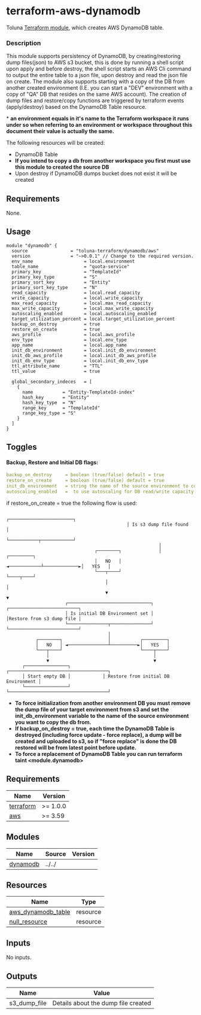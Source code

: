 # terraform-aws-dynamodb
Toluna [Terraform module](https://registry.terraform.io/modules/toluna-terraform/dynamodb/aws/latest), which creates AWS DynamoDB table.

### Description
This module supports persistency of DynamoDB, by creating/restoring dump files(json) to AWS s3 bucket, this is done by running a shell script upon apply and before destroy, the shell script starts an AWS Cli command to output the entire table to a json file, upon destroy and read the json file on create.
The module also supports starting with a copy of the DB from another created environment (I.E. you can start a "DEV" environment with a copy of "QA" DB that resides on the same AWS account).
The creation of dump files and restore/copy functions are triggered by terraform events (apply/destroy) based on the DynamoDB Table resource.

\* **an environment equals in it's name to the Terraform workspace it runs under so when referring to an environment or workspace throughout this document their value is actually the same.**



The following resources will be created:
- DynamoDB Table
- **If you intend to copy a db from another workspace you first must use this module to created the source DB**
- Upon destroy if DynamoDB dumps bucket does not exist it will be created

## Requirements
None.

## Usage
```
module "dynamodb" {
  source                = "toluna-terraform/dynamodb/aws"
  version               = "~>0.0.1" // Change to the required version.
  env_name                   = local.environment
  table_name                 = "quota-service"
  primary_key                = "TemplateId"
  primary_key_type           = "S"
  primary_sort_key           = "Entity"
  primary_sort_key_type      = "N"
  read_capacity              = local.read_capacity
  write_capacity             = local.write_capacity
  max_read_capacity          = local.max_read_capacity
  max_write_capacity         = local.max_write_capacity
  autoscaling_enabled        = local.autoscaling_enabled
  target_utilization_percent = local.target_utilization_percent
  backup_on_destroy          = true
  restore_on_create          = true
  aws_profile                = local.aws_profile
  env_type                   = local.env_type
  app_name                   = local.app_name
  init_db_environment        = local.init_db_environment
  init_db_aws_profile        = local.init_db_aws_profile
  init_db_env_type           = local.init_db_env_type
  ttl_attribute_name         = "TTL"
  ttl_value                  = true

  global_secondary_indeces   = [
    {
      name           = "Entity-TemplateId-index"
      hash_key       = "Entity"
      hash_key_type  = "N"
      range_key      = "TemplateId"
      range_key_type = "S"
    }
  ]
}
```

## Toggles
#### Backup, Restore and Initial DB flags:
```yaml
backup_on_destroy     = boolean (true/false) default = true
restore_on_create     = boolean (true/false) default = true
init_db_environment   = string the name of the source environment to copy db from
autoscaling_enabled   =  to use autoscaling for DB read/write capacity 
```

if restore_on_create = true the following flow is used:
```flow
                                             ┌────────────────────────┐
                                             │ Is s3 dump file found  │
                                             └───────────┬────────────┘
                                                         │
                                 ┌────────┐              │              ┌─────────┐
                                 │   NO   │ ◄────────────┴─────────────►│   YES   │
                                 └───┬────┘                             └────┬────┘
                                     │                                       │
                                     ▼                                       ▼
                      ┌───────────────────────────────┐        ┌──────────────────────────┐
                      │ Is initial DB Environment set │        │Restore from s3 dump file │
                      └───────────────┬───────────────┘        └──────────────────────────┘
                                      │
           ┌────────┐                 │           ┌─────────┐
           │   NO   │ ◄───────────────┴──────────►│   YES   │
           └───┬────┘                             └────┬────┘
               │                                       │
               ▼                                       ▼
      ┌────────────────┐            ┌─────────────────────────────────────┐
      │ Start empty DB │            │ Restore from initial DB Environment │
      └────────────────┘            └─────────────────────────────────────┘
```
- **To force initialization from another environment DB you must remove the dump file of your target environment from s3 and set the init_db_environment variable to the name of the source environment you want to copy the db from.**
- **If backup_on_destroy = true, each time the DynamoDB Table is destroyed (including force update - force replace), a dump will be created and uploaded to s3, so if "force replace" is done the DB restored will be from latest point before update.**
- **To force a replacement of DynamoDB Table you can run terraform taint <module.dynamodb>**

## Requirements

| Name | Version |
|------|---------|
| <a name="requirement_terraform"></a> [terraform](#requirement\_terraform) | >= 1.0.0 |
| <a name="requirement_aws"></a> [aws](#requirement\_aws) | >= 3.59 |

## Modules

| Name | Source | Version |
|------|--------|---------|
| <a name="dynamodb"></a> [dynamodb](#module\_dynamodb) | ../../ |  |

## Resources

| Name | Type |
|------|------|
| [aws_dynamodb_table](https://registry.terraform.io/providers/hashicorp/aws/latest/docs/resources/dynamodb_table) | resource |
| [null_resource](https://registry.terraform.io/providers/hashicorp/null/latest/docs/resources/resource) | resource |


## Inputs

No inputs.

## Outputs
| Name | Value |
|------|-------|
| s3_dump_file | Details about the dump file created |
